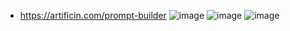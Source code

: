 - https://artificin.com/prompt-builder
![image](https://github.com/ddm21/linkyard/assets/98445934/0148588a-e1fb-4203-9901-a3d939c0f52a)
![image](https://github.com/ddm21/linkyard/assets/98445934/2cc634b9-b1db-40a0-8cb4-9998358750d0)
![image](https://github.com/ddm21/linkyard/assets/98445934/4c86842c-07fd-4619-9bc9-c9eff834f715)

